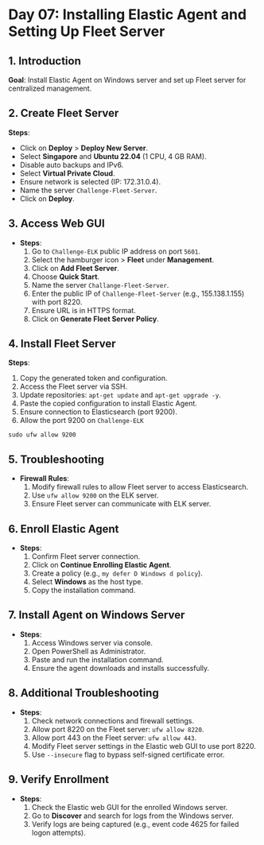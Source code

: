# Day 07: Installing Elastic Agent and Setting Up Fleet Server

## 1. Introduction

**Goal**: Install Elastic Agent on Windows server and set up Fleet server for centralized management.
## 2. Create Fleet Server

**Steps**:

- Click on **Deploy** > **Deploy New Server**.
- Select **Singapore** and **Ubuntu 22.04** (1 CPU, 4 GB RAM).
- Disable auto backups and IPv6.
- Select **Virtual Private Cloud**.
- Ensure network is selected (IP: 172.31.0.4).
- Name the server `Challenge-Fleet-Server`.
- Click on **Deploy**.

## 3. Access Web GUI

- **Steps**:
    1. Go to `Challenge-ELK` public IP address on port `5601`.
    2. Select the hamburger icon > **Fleet** under **Management**.
    3. Click on **Add Fleet Server**.
    4. Choose **Quick Start**.
    5. Name the server `Challange-Fleet-Server`.
    6. Enter the public IP of `Challenge-Fleet-Server` (e.g., 155.138.1.155) with port 8220.
    7. Ensure URL is in HTTPS format.
    8. Click on **Generate Fleet Server Policy**.

## 4. Install Fleet Server

**Steps**:

1. Copy the generated token and configuration.
2. Access the Fleet server via SSH.
3. Update repositories: `apt-get update` and `apt-get upgrade -y`.
4. Paste the copied configuration to install Elastic Agent.
5. Ensure connection to Elasticsearch (port 9200). 
6. Allow the port 9200 on `Challenge-ELK`
 
```
sudo ufw allow 9200
```

## 5. Troubleshooting

- **Firewall Rules**:
    1. Modify firewall rules to allow Fleet server to access Elasticsearch.
    2. Use `ufw allow 9200` on the ELK server.
    3. Ensure Fleet server can communicate with ELK server.

## 6. Enroll Elastic Agent

- **Steps**:
    1. Confirm Fleet server connection.
    2. Click on **Continue Enrolling Elastic Agent**.
    3. Create a policy (e.g., `my defer D Windows d policy`).
    4. Select **Windows** as the host type.
    5. Copy the installation command.

## 7. Install Agent on Windows Server

- **Steps**:
    1. Access Windows server via console.
    2. Open PowerShell as Administrator.
    3. Paste and run the installation command.
    4. Ensure the agent downloads and installs successfully.

## 8. Additional Troubleshooting

- **Steps**:
    1. Check network connections and firewall settings.
    2. Allow port 8220 on the Fleet server: `ufw allow 8220`.
    3. Allow port 443 on the Fleet server: `ufw allow 443`.
    4. Modify Fleet server settings in the Elastic web GUI to use port 8220.
    5. Use `--insecure` flag to bypass self-signed certificate error.

## 9. Verify Enrollment

- **Steps**:
    1. Check the Elastic web GUI for the enrolled Windows server.
    2. Go to **Discover** and search for logs from the Windows server.
    3. Verify logs are being captured (e.g., event code 4625 for failed logon attempts).